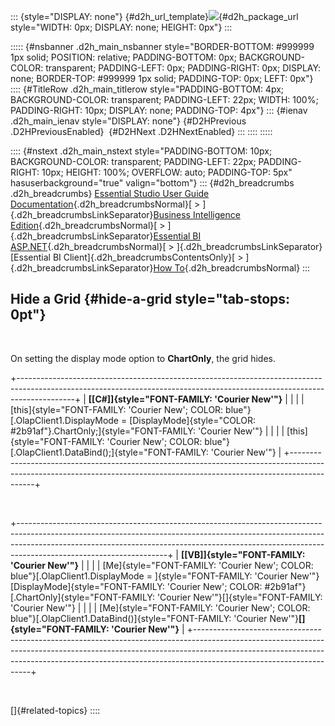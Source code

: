 ::: {style="DISPLAY: none"}
[](ms-xhelp:///?Id=d2h_url_template){#d2h_url_template}![](!package_url!){#d2h_package_url style="WIDTH: 0px; DISPLAY: none; HEIGHT: 0px"}
:::

::::: {#nsbanner .d2h_main_nsbanner style="BORDER-BOTTOM: #999999 1px solid; POSITION: relative; PADDING-BOTTOM: 0px; BACKGROUND-COLOR: transparent; PADDING-LEFT: 0px; PADDING-RIGHT: 0px; DISPLAY: none; BORDER-TOP: #999999 1px solid; PADDING-TOP: 0px; LEFT: 0px"}
:::: {#TitleRow .d2h_main_titlerow style="PADDING-BOTTOM: 4px; BACKGROUND-COLOR: transparent; PADDING-LEFT: 22px; WIDTH: 100%; PADDING-RIGHT: 10px; DISPLAY: none; PADDING-TOP: 4px"}
::: {#ienav .d2h_main_ienav style="DISPLAY: none"}
[](ms-xhelp:///?Id=47740386-15c0-4137-87f5-7d81191cd5a1){#D2HPrevious .D2HPreviousEnabled}  [](ms-xhelp:///?Id=7fc6af2a-36c3-4e08-a453-44dcb60c1810){#D2HNext .D2HNextEnabled}
:::
::::
:::::

:::: {#nstext .d2h_main_nstext style="PADDING-BOTTOM: 10px; BACKGROUND-COLOR: transparent; PADDING-LEFT: 22px; PADDING-RIGHT: 10px; HEIGHT: 100%; OVERFLOW: auto; PADDING-TOP: 5px" hasuserbackground="true" valign="bottom"}
::: {#d2h_breadcrumbs .d2h_breadcrumbs}
[Essential Studio User Guide Documentation](ms-xhelp:///?Id=12457748-09e3-4d74-a240-8e049cedf030){.d2h_breadcrumbsNormal}[ \> ]{.d2h_breadcrumbsLinkSeparator}[Business Intelligence Edition](ms-xhelp:///?Id=fdf33dd8-62b2-47b9-ad7b-fc50e590bca5){.d2h_breadcrumbsNormal}[ \> ]{.d2h_breadcrumbsLinkSeparator}[Essential BI ASP.NET](ms-xhelp:///?Id=99c6694e-59c3-4c59-abb5-ce9ce9a948bc){.d2h_breadcrumbsNormal}[ \> ]{.d2h_breadcrumbsLinkSeparator}[Essential BI Client]{.d2h_breadcrumbsContentsOnly}[ \> ]{.d2h_breadcrumbsLinkSeparator}[How To](ms-xhelp:///?Id=0cccf1dc-494c-4681-99d6-a46f21e26b73){.d2h_breadcrumbsNormal}
:::

## Hide a Grid {#hide-a-grid style="tab-stops: 0pt"}

 

On setting the display mode option to **ChartOnly**, the grid hides.

+--------------------------------------------------------------------------------------------------------------------------------------------------------------------------+
| **[\[C#\]]{style="FONT-FAMILY: 'Courier New'"}**                                                                                                                         |
|                                                                                                                                                                          |
| [this]{style="FONT-FAMILY: 'Courier New'; COLOR: blue"}[.OlapClient1.DisplayMode = [DisplayMode]{style="COLOR: #2b91af"}.ChartOnly;]{style="FONT-FAMILY: 'Courier New'"} |
|                                                                                                                                                                          |
| [this]{style="FONT-FAMILY: 'Courier New'; COLOR: blue"}[.OlapClient1.DataBind();]{style="FONT-FAMILY: 'Courier New'"}                                                    |
+--------------------------------------------------------------------------------------------------------------------------------------------------------------------------+

 

+-------------------------------------------------------------------------------------------------------------------------------------------------------------------------------------------------------------------------------------------------------------------------------+
| **[\[VB\]]{style="FONT-FAMILY: 'Courier New'"}**                                                                                                                                                                                                                              |
|                                                                                                                                                                                                                                                                               |
| [Me]{style="FONT-FAMILY: 'Courier New'; COLOR: blue"}[.OlapClient1.DisplayMode = ]{style="FONT-FAMILY: 'Courier New'"}[DisplayMode]{style="FONT-FAMILY: 'Courier New'; COLOR: #2b91af"}[.ChartOnly]{style="FONT-FAMILY: 'Courier New'"}[]{style="FONT-FAMILY: 'Courier New'"} |
|                                                                                                                                                                                                                                                                               |
| [Me]{style="FONT-FAMILY: 'Courier New'; COLOR: blue"}[.OlapClient1.DataBind()]{style="FONT-FAMILY: 'Courier New'"}**[]{style="FONT-FAMILY: 'Courier New'"}**                                                                                                                  |
+-------------------------------------------------------------------------------------------------------------------------------------------------------------------------------------------------------------------------------------------------------------------------------+

 

[]{#related-topics}
::::
